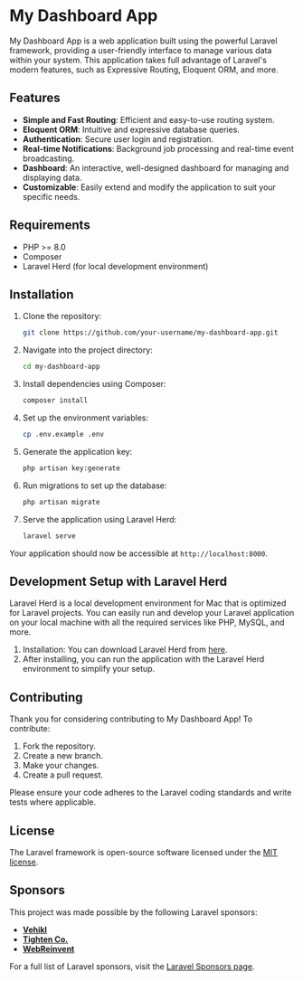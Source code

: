 # My Dashboard App

My Dashboard App is a web application built using the powerful Laravel framework, providing a user-friendly interface to manage various data within your system. This application takes full advantage of Laravel's modern features, such as Expressive Routing, Eloquent ORM, and more.

## Features
- **Simple and Fast Routing**: Efficient and easy-to-use routing system.
- **Eloquent ORM**: Intuitive and expressive database queries.
- **Authentication**: Secure user login and registration.
- **Real-time Notifications**: Background job processing and real-time event broadcasting.
- **Dashboard**: An interactive, well-designed dashboard for managing and displaying data.
- **Customizable**: Easily extend and modify the application to suit your specific needs.

## Requirements
- PHP >= 8.0
- Composer
- Laravel Herd (for local development environment)

## Installation
1. Clone the repository:
    ```bash
    git clone https://github.com/your-username/my-dashboard-app.git
    ```

2. Navigate into the project directory:
    ```bash
    cd my-dashboard-app
    ```

3. Install dependencies using Composer:
    ```bash
    composer install
    ```

4. Set up the environment variables:
    ```bash
    cp .env.example .env
    ```

5. Generate the application key:
    ```bash
    php artisan key:generate
    ```

6. Run migrations to set up the database:
    ```bash
    php artisan migrate
    ```

7. Serve the application using Laravel Herd:
    ```bash
    laravel serve
    ```

Your application should now be accessible at `http://localhost:8000`.

## Development Setup with Laravel Herd
Laravel Herd is a local development environment for Mac that is optimized for Laravel projects. You can easily run and develop your Laravel application on your local machine with all the required services like PHP, MySQL, and more.

1. Installation: You can download Laravel Herd from [here](https://laravel.com/docs/8.x/herd).
2. After installing, you can run the application with the Laravel Herd environment to simplify your setup.

## Contributing
Thank you for considering contributing to My Dashboard App! To contribute:

1. Fork the repository.
2. Create a new branch.
3. Make your changes.
4. Create a pull request.

Please ensure your code adheres to the Laravel coding standards and write tests where applicable.

## License
The Laravel framework is open-source software licensed under the [MIT license](https://opensource.org/licenses/MIT).

## Sponsors
This project was made possible by the following Laravel sponsors:

- **[Vehikl](https://vehikl.com/)**
- **[Tighten Co.](https://tighten.co)**
- **[WebReinvent](https://webreinvent.com/)**

For a full list of Laravel sponsors, visit the [Laravel Sponsors page](https://laravel.com/sponsors).
